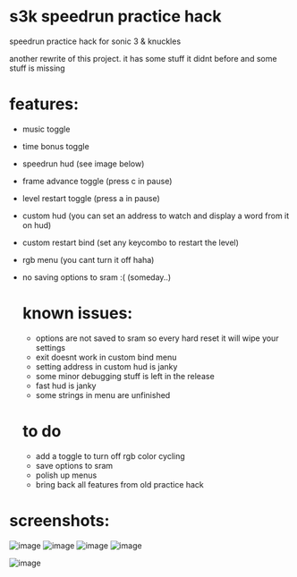 # s3k speedrun practice hack
speedrun practice hack for sonic 3 &amp; knuckles

another rewrite of this project. it has some stuff it didnt before and some stuff is missing

# features:
- music toggle
- time bonus toggle
- speedrun hud (see image below)
- frame advance toggle (press c in pause)
- level restart toggle (press a in pause)
- custom hud (you can set an address to watch and display a word from it on hud)
- custom restart bind (set any keycombo to restart the level)
- rgb menu (you cant turn it off haha)
- no saving options to sram :( (someday..)

  # known issues:
  - options are not saved to sram so every hard reset it will wipe your settings
  - exit doesnt work in custom bind menu
  - setting address in custom hud is janky
  - some minor debugging stuff is left in the release
  - fast hud is janky
  - some strings in menu are unfinished
 
  # to do
  - add a toggle to turn off rgb color cycling
  - save options to sram
  - polish up menus
  - bring back all features from old practice hack

# screenshots:
![image](https://github.com/user-attachments/assets/9ab39a0f-6c82-433d-b3ca-24bf75833d24)
![image](https://github.com/user-attachments/assets/9517f795-e15e-44b0-8b91-4d963e7ef3dc)
![image](https://github.com/user-attachments/assets/bf958005-88b7-4066-b753-209c0a9051a6)
![image](https://github.com/user-attachments/assets/b524da22-4625-4279-8e47-1dac24a251d6)

![image](https://github.com/user-attachments/assets/bbc02f87-bb4c-4aaa-8bff-25f41c3a38b6)



  
